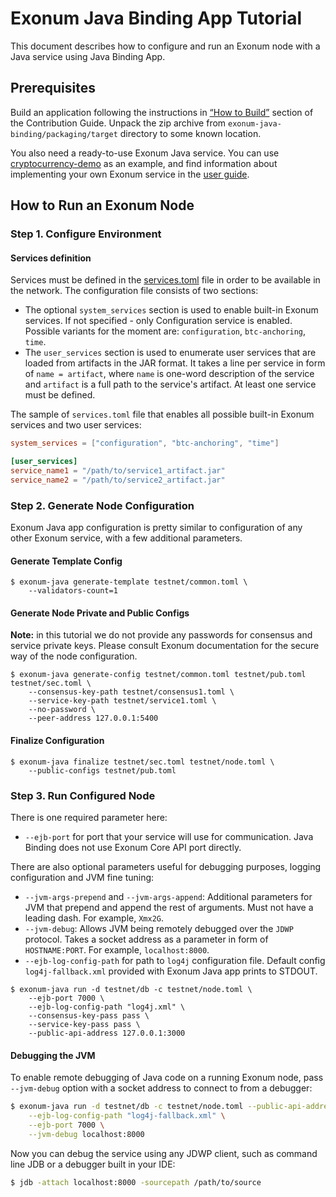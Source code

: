 # Exonum Java Binding App Tutorial
This document describes how to configure and run an Exonum node with a Java service using Java Binding App.

## Prerequisites

Build an application following the instructions in [“How to Build”][how-to-build] section
of the Contribution Guide. Unpack the zip archive from `exonum-java-binding/packaging/target` directory to some known 
location.

You also need a ready-to-use Exonum Java service. You can use 
[cryptocurrency-demo][cryptocurrency-demo] as an example, and find information about 
implementing your own Exonum service 
in the [user guide](https://exonum.com/doc/version/0.12/get-started/java-binding/).

[how-to-build]: https://github.com/exonum/exonum-java-binding/blob/master/CONTRIBUTING.md#how-to-build
[cryptocurrency-demo]: https://github.com/exonum/exonum-java-binding/tree/master/exonum-java-binding/cryptocurrency-demo

## How to Run an Exonum Node

### Step 1. Configure Environment

#### Services definition
Services must be defined in the [services.toml](https://exonum.com/doc/version/0.12/get-started/java-binding/#built-in-services) 
file in order to be available in the network. The configuration file consists of two sections:
- The optional `system_services` section is used to enable built-in Exonum services. If 
not specified - only Configuration service is enabled. Possible variants for the moment are: 
`configuration`, `btc-anchoring`, `time`.
- The `user_services` section is used to enumerate user services that are loaded from artifacts 
in the JAR format. It takes a line per service in form of `name = artifact`, where `name` 
is one-word description of the service and `artifact` is a full path to the service's artifact. 
At least one service must be defined.

The sample of `services.toml` file that enables all possible built-in Exonum services 
and two user services:
```toml
system_services = ["configuration", "btc-anchoring", "time"]

[user_services]
service_name1 = "/path/to/service1_artifact.jar"
service_name2 = "/path/to/service2_artifact.jar"
```

### Step 2. Generate Node Configuration

Exonum Java app configuration is pretty similar to configuration of any other Exonum service,
with a few additional parameters.

#### Generate Template Config

```$sh
$ exonum-java generate-template testnet/common.toml \
    --validators-count=1
```

#### Generate Node Private and Public Configs

**Note:** in this tutorial we do not provide any passwords for consensus and service private keys.
Please consult Exonum documentation for the secure way of the node configuration.

```$sh
$ exonum-java generate-config testnet/common.toml testnet/pub.toml testnet/sec.toml \
    --consensus-key-path testnet/consensus1.toml \
    --service-key-path testnet/service1.toml \
    --no-password \
    --peer-address 127.0.0.1:5400
```

#### Finalize Configuration

```$sh
$ exonum-java finalize testnet/sec.toml testnet/node.toml \
    --public-configs testnet/pub.toml
```

### Step 3. Run Configured Node
There is one required parameter here:
- `--ejb-port` for port that your service will use for communication.
  Java Binding does not use Exonum Core API port directly.

There are also optional parameters useful for debugging purposes, logging configuration and JVM fine tuning:
- `--jvm-args-prepend` and `--jvm-args-append`: Additional parameters for JVM that prepend and
 append the rest of arguments. Must not have a leading dash. For example, `Xmx2G`.
- `--jvm-debug`: Allows JVM being remotely debugged over the `JDWP` protocol. Takes a socket address as a parameter in form
 of `HOSTNAME:PORT`. For example, `localhost:8000`.
- `--ejb-log-config-path` for path to `log4j` configuration file. Default config `log4j-fallback.xml` provided with Exonum Java app prints to STDOUT.
 
```$sh
$ exonum-java run -d testnet/db -c testnet/node.toml \
    --ejb-port 7000 \
    --ejb-log-config-path "log4j.xml" \
    --consensus-key-pass pass \
    --service-key-pass pass \
    --public-api-address 127.0.0.1:3000
```

#### Debugging the JVM

To enable remote debugging of Java code on a running Exonum node, 
pass `--jvm-debug` option with a socket address to connect to
from a debugger:

```sh
$ exonum-java run -d testnet/db -c testnet/node.toml --public-api-address 127.0.0.1:3000 \
    --ejb-log-config-path "log4j-fallback.xml" \
    --ejb-port 7000 \
    --jvm-debug localhost:8000
```

Now you can debug the service using any JDWP client, such as command line
JDB or a debugger built in your IDE:

```sh
$ jdb -attach localhost:8000 -sourcepath /path/to/source
```
